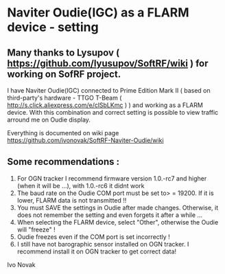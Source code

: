 # Naviter Oudie(IGC) as a FLARM device - setting


## Many thanks to Lysupov ( https://github.com/lyusupov/SoftRF/wiki ) for working on SofRF project.

I have Naviter Oudie(IGC) connected to Prime Edition Mark II ( based on third-party's hardware - TTGO T-Beam (  http://s.click.aliexpress.com/e/clSbLKmc ) ) and working as a FLARM device. With this combination and correct setting is possible to view traffic arround me on Oudie display.

Everything is documented on wiki page https://github.com/ivonovak/SoftRF-Naviter-Oudie/wiki


## Some recommendations :

1. For OGN tracker I recommend firmware version 1.0.-rc7 and higher (when it will be ...), with 1.0.-rc6 it didnt work
2. The baud rate on the Oudie COM port must be set to> = 19200. If it is lower, FLARM data is not transmitted !!
3. You must SAVE the settings in Oudie after made changes. Otherwise, it does not remember the setting and even forgets it after a while ...
4. When selecting the FLARM device, select "Other", otherwise the Oudie will "freeze" !
5. Oudie freezes even if the COM port is set incorrectly !
6. I still have not barographic sensor installed on OGN tracker. I recommend install it on OGN tracker to get correct data!




Ivo Novak
